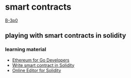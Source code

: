# smart contracts

[B-3p0](https://github.com/B3p01) 

## playing with smart contracts in solidity

### learning material
+ [Ethereum for Go Developers](https://ethereum.org/en/developers/docs/programming-languages/golang/)
+ [Write smart contract in Solidity](https://kauri.io/#communities/Getting%20started%20with%20dapp%20development/remix-ide-your-first-smart-contract/)
+ [Online Editor for Solidity](https://remix.ethereum.org/#optimize=false&runs=200&evmVersion=null&version=soljson-v0.7.4+commit.3f05b770.js)